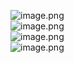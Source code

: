![image.png](https://cdn.nlark.com/yuque/0/2024/png/35855942/1713714744285-e8414f8c-ce45-45ef-95ac-3c94928dabc0.png#averageHue=%23282625&clientId=ubff4d1a5-8a17-4&from=paste&height=844&id=u874c9ce7&originHeight=718&originWidth=662&originalType=binary&ratio=1.25&rotation=0&showTitle=false&size=94357&status=done&style=none&taskId=ua4fc0fb5-63ec-4d27-a773-724e6748037&title=&width=778.6000366210938)<br />![image.png](https://cdn.nlark.com/yuque/0/2024/png/35855942/1713714761894-7ee89926-fbca-4b79-a21d-f45e3382c329.png#averageHue=%232b2827&clientId=ubff4d1a5-8a17-4&from=paste&height=756&id=ubde39687&originHeight=683&originWidth=671&originalType=binary&ratio=1.25&rotation=0&showTitle=false&size=94938&status=done&style=none&taskId=udf3c52cf-5100-4723-8ee1-0af57012018&title=&width=742.7999877929688)<br />![image.png](https://cdn.nlark.com/yuque/0/2024/png/35855942/1713715411006-cc5ff91b-b15e-4524-a63e-dcf0a1a29c69.png#averageHue=%232a2827&clientId=ub6dc4e87-2f4a-4&from=paste&height=525&id=ua1a9ddbb&originHeight=656&originWidth=946&originalType=binary&ratio=1.25&rotation=0&showTitle=false&size=96753&status=done&style=none&taskId=uffbb831e-0446-46bc-9ed8-26a31648e0b&title=&width=756.8)<br />![image.png](https://cdn.nlark.com/yuque/0/2024/png/35855942/1713715427892-2c48346d-2db8-42ff-bbcb-5e9b4417bcd9.png#averageHue=%23282726&clientId=ub6dc4e87-2f4a-4&from=paste&height=518&id=u4d0f4f90&originHeight=648&originWidth=916&originalType=binary&ratio=1.25&rotation=0&showTitle=false&size=85987&status=done&style=none&taskId=u880ebb05-feff-4875-a185-333860c918c&title=&width=732.8)
